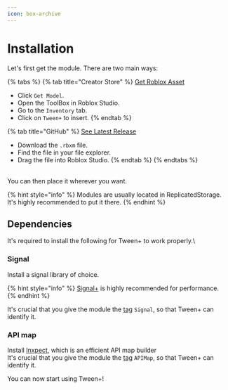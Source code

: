 ```yaml
---
icon: box-archive
---
```


# Installation

Let's first get the module. There are two main ways:

{% tabs %}
{% tab title="Creator Store" %}
<a href="https://create.roblox.com/store/asset/100081703118723" class="button primary">Get Roblox Asset</a>

* Click `Get Model`.
* Open the ToolBox in Roblox Studio.
* Go to the `Inventory` tab.
* Click on `Tween+` to insert.
{% endtab %}

{% tab title="GitHub" %}
<a href="https://github.com/AlexanderLindholt/TweenPlus/releases/latest" class="button primary">See Latest Release</a>

* Download the `.rbxm` file.
* Find the file in your file explorer.
* Drag the file into Roblox Studio.
{% endtab %}
{% endtabs %}

\
You can then place it wherever you want.

{% hint style="info" %}
Modules are usually located in ReplicatedStorage. It's highly recommended to put it there.
{% endhint %}



## Dependencies

It's required to install the following for Tween+ to work properly.\


### Signal

Install a signal library of choice.

{% hint style="info" %}
[Signal+](https://devforum.roblox.com/t/3552231) is highly recommended for performance.
{% endhint %}

It's crucial that you give the module the [tag](https://create.roblox.com/docs/studio/properties#instance-tags) `Signal`, so that Tween+ can identify it.



### API map

Install [Inxpect](https://devforum.roblox.com/t/3799622), which is an efficient API map builder\
It's crucial that you give the module the [tag](https://create.roblox.com/docs/studio/properties#instance-tags) `APIMap`, so that Tween+ can identify it.







You can now start using Tween+!
